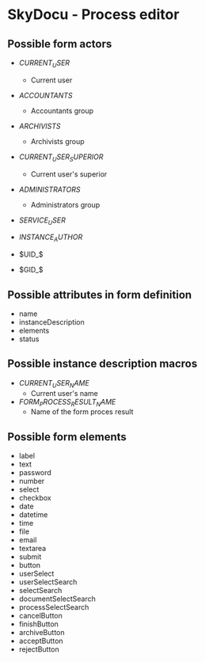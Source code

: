 # SkyDocu - Process editor
## Possible form actors
- $CURRENT_USER$
    - Current user

- $ACCOUNTANTS$
    - Accountants group

- $ARCHIVISTS$
    - Archivists group

- $CURRENT_USER_SUPERIOR$
    - Current user's superior

- $ADMINISTRATORS$
    - Administrators group

- $SERVICE_USER$

- $INSTANCE_AUTHOR$

- $UID_$

- $GID_$

## Possible attributes in form definition
- name
- instanceDescription
- elements
- status

## Possible instance description macros
- $CURRENT_USER_NAME$
    - Current user's name
- $FORM_PROCESS_RESULT_NAME$
    - Name of the form proces result

## Possible form elements
- label
- text
- password
- number
- select
- checkbox
- date
- datetime
- time
- file
- email
- textarea
- submit
- button
- userSelect
- userSelectSearch
- selectSearch
- documentSelectSearch
- processSelectSearch
- cancelButton
- finishButton
- archiveButton
- acceptButton
- rejectButton